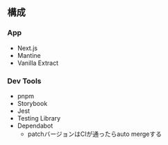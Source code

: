 ## 構成

### App

- Next.js
- Mantine
- Vanilla Extract

### Dev Tools

- pnpm
- Storybook
- Jest
- Testing Library
- Dependabot
  - patchバージョンはCIが通ったらauto mergeする

